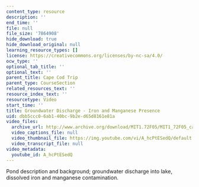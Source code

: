 ```yaml
---
content_type: resource
description: ''
end_time: ''
file: null
file_size: '7864908'
hide_download: true
hide_download_original: null
learning_resource_types: []
license: https://creativecommons.org/licenses/by-nc-sa/4.0/
ocw_type: ''
optional_tab_title: ''
optional_text: ''
parent_title: Cape Cod Trip
parent_type: CourseSection
related_resources_text: ''
resource_index_text: ''
resourcetype: Video
start_time: ''
title: Groundwater Discharge - Iron and Manganese Presence
uid: dbb5ccc0-6ab1-40bc-9b2e-d65d8161e81a
video_files:
  archive_url: http://www.archive.org/download/MIT1.72F05/MIT1_72F05_cape_cod05_220k.mp4
  video_captions_file: null
  video_thumbnail_file: https://img.youtube.com/vi/A_hcPtESedQ/default.jpg
  video_transcript_file: null
video_metadata:
  youtube_id: A_hcPtESedQ
---
```


Pond description and background; groundwater discharge into lake, dissolved iron and manganese contamination.

